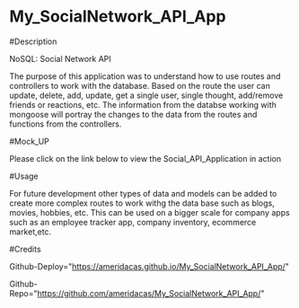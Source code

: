 # My_SocialNetwork_API_App

#Description

NoSQL: Social Network API

The purpose of this application was to understand how to use routes and controllers to work with the database. Based on the route the user can update, delete, add, update, get a single user, single thought, add/remove friends or reactions, etc.
The information from the databse working with mongoose will portray the changes to the data from the routes and functions from the controllers.

#Mock_UP

Please click on the link below to view the Social_API_Application in action



#Usage

For future development other types of data and models can be added to create more complex routes to work withg the data base such as blogs, movies, hobbies, etc.
This can be used on a bigger scale for company apps such as an employee tracker app, company inventory, ecommerce market,etc.

#Credits

Github-Deploy="https://ameridacas.github.io/My_SocialNetwork_API_App/"

Github-Repo="https://github.com/ameridacas/My_SocialNetwork_API_App/"